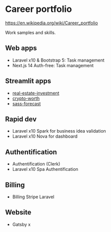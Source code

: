 # Career portfolio

https://en.wikipedia.org/wiki/Career_portfolio

Work samples and skills. 

## Web apps
- Laravel x10 & Bootstrap 5: Task management
- Next.js 14 Auth-free: Task management

## Streamlit apps
- [real-estate-investment](https://github.com/souhailmerroun-poc/real-estate-investment)
- [crypto-worth](https://github.com/souhailmerroun-poc/crypto-worth)
- [sass-forecast](https://github.com/souhailmerroun-poc/saas-forecast)

## Rapid dev
- Laravel x10 Spark for business idea validation
- Laravel x10 Nova for dashboard

## Authentification
- Authentification (Clerk)
- Laravel x10 Spa Authentification

## Billing
- Billing Stripe Laravel

## Website
- Gatsby x
